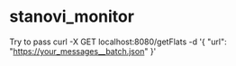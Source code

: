 # stanovi_monitor

Try to pass
curl -X GET localhost:8080/getFlats -d '{ "url": "https://your_messages__batch.json" }'
